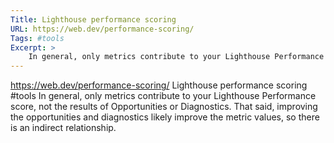 ```yaml
---
Title: Lighthouse performance scoring
URL: https://web.dev/performance-scoring/
Tags: #tools
Excerpt: >
    In general, only metrics contribute to your Lighthouse Performance score, not the results of Opportunities or Diagnostics. That said, improving the opportunities and diagnostics likely improve the metric values, so there is an indirect relationship.
---
```

https://web.dev/performance-scoring/
Lighthouse performance scoring
#tools
In general, only metrics contribute to your Lighthouse Performance score, not the results of Opportunities or Diagnostics. That said, improving the opportunities and diagnostics likely improve the metric values, so there is an indirect relationship.